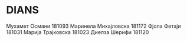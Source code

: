 # DIANS
Мухамет Османи 181093
Маринела Михајловска 181172
Фјола Фетаји 181031
Марија Трајковска 181023
Диелза Шерифи 181120
